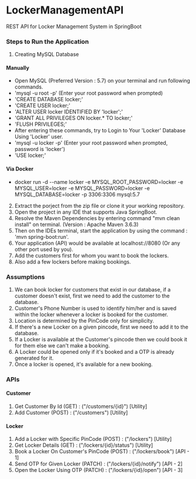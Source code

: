 # LockerManagementAPI
REST API for Locker Management System in SpringBoot

### Steps to Run the Application
1. Creating MySQL Database
#### Manually
  * Open MySQL (Preferred Version : 5.7) on your terminal and run following commands.
  * 'mysql -u root -p' (Enter your root password when prompted)
  * 'CREATE DATABASE locker;'
  * 'CREATE USER locker;'
  * 'ALTER USER locker IDENTIFIED BY 'locker';'
  * 'GRANT ALL PRIVILEGES ON locker.* TO locker;'
  * 'FLUSH PRIVILEGES;'
  * After entering these commands, try to Login to Your 'Locker' Database Using 'Locker' user.
  * 'mysql -u locker -p' (Enter your root password when prompted, password is 'locker')
  * 'USE locker;'
#### Via Docker
  * docker run -d --name locker -e MYSQL_ROOT_PASSWORD=locker -e MYSQL_USER=locker -e MYSQL_PASSWORD=locker -e MYSQL_DATABASE=locker -p 3306:3306 mysql:5.7
2. Extract the porject from the zip file or clone it your working repository.
3. Open the project in any IDE that supports Java SpringBoot.
4. Resolve the Maven Dependencies by entering command "mvn clean install" on terminal. (Version : Apache Maven 3.6.3)
5. Then on the IDEs terminal, start the application by using the command : 'mvn spring-boot:run'.
6. Your application (API) would be available at localhost://8080 (Or any other port used by you).
7. Add the customers first for whom you want to book the lockers.
8. Also add a few lockers before making bookings.

### Assumptions
1. We can book locker for customers that exist in our database, if a customer doesn't exist, first we need to add the customer to the database.
2. Customer's Phone Number is used to identify him/her and is saved within the locker whenever a locker is booked for the customer.
3. Location is determined by the PinCode only for simplicity. 
4. If there's a new Locker on a given pincode, first we need to add it to the database.
5. If a Locker is available at the Customer's pincode then we could book it for them else we can't make a booking.
6. A Locker could be opened only if it's booked and a OTP is already generated for it.
7. Once a locker is opened, it's available for a new booking.

### APIs

#### Customer
1. Get Customer By Id (GET) : ("/customers/{id}") [Utility]
2. Add Customer (POST) : ("/customers") [Utility]

#### Locker
1. Add a Locker with Specific PinCode (POST) : ("/lockers") [Utility]
2. Get Locker Details (GET) : ("/lockers/{id}/status") [Utility]
3. Book a Locker On Customer's PinCode (POST) : ("/lockers/book") [API - 1]
4. Send OTP for Given Locker (PATCH) : ("/lockers/{id}/notify") [API - 2]
5. Open the Locker Using OTP (PATCH) : ("/lockers/{id}/open") [API - 3]  

